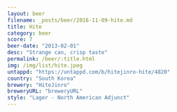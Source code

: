```yaml
---
layout: beer
filename: _posts/beer/2016-11-09-hite.md
title: Hite
category: beer
score: 7
beer-date: "2013-02-01"
desc: "Strange can, crisp taste"
permalink: /beer/:title.html
img: /img/list/hite.jpeg
untappd: "https://untappd.com/b/hitejinro-hite/4820"
country: "South Korea"
brewery: "HiteJinro"
breweryURL: "breweryURL"
style: "Lager - North American Adjunct"
---
```

